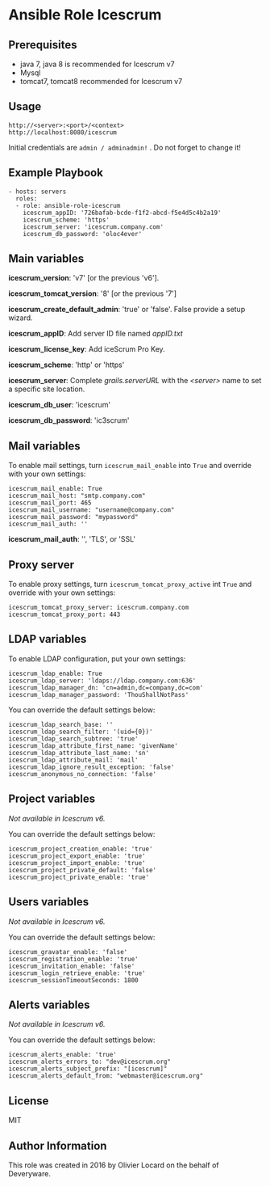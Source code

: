 # Ansible Role Icescrum

## Prerequisites

* java 7, java 8 is recommended for Icescrum v7
* Mysql
* tomcat7, tomcat8 recommended for Icescrum v7

## Usage

    http://<server>:<port>/<context>
    http://localhost:8080/icescrum

Initial credentials are `admin / adminadmin!` . Do not forget to change it!

## Example Playbook

    - hosts: servers
      roles:
      - role: ansible-role-icescrum
        icescrum_appID: '726bafab-bcde-f1f2-abcd-f5e4d5c4b2a19'
        icescrum_scheme: 'https'
        icescrum_server: 'icescrum.company.com'
        icescrum_db_password: 'oloc4ever'

## Main variables

**icescrum_version**: 'v7' [or the previous 'v6'].

**icescrum_tomcat_version**: '8' [or the previous '7']

**icescrum_create_default_admin**: 'true' or 'false'. False provide a setup wizard.

**icescrum_appID**: Add server ID file named _appID.txt_

**icescrum_license_key**: Add iceScrum Pro Key.

**icescrum_scheme**: 'http' or 'https'

**icescrum_server**: Complete _grails.serverURL_ with the _\<server\>_ name to set a specific site location.

**icescrum_db_user**: 'icescrum'

**icescrum_db_password**: 'ic3scrum'


## Mail variables

To enable mail settings, turn `icescrum_mail_enable` into `True` and override with your own settings:

    icescrum_mail_enable: True
    icescrum_mail_host: "smtp.company.com"
    icescrum_mail_port: 465
    icescrum_mail_username: "username@company.com"
    icescrum_mail_password: "mypassword"
    icescrum_mail_auth: ''

**icescrum_mail_auth**: '', 'TLS', or 'SSL'

## Proxy server

To enable proxy settings, turn `icescrum_tomcat_proxy_active` int `True` and override with your own settings:

    icescrum_tomcat_proxy_server: icescrum.company.com
    icescrum_tomcat_proxy_port: 443

## LDAP variables

To enable LDAP configuration, put your own settings:

    icescrum_ldap_enable: True
    icescrum_ldap_server: 'ldaps://ldap.company.com:636'
    icescrum_ldap_manager_dn: 'cn=admin,dc=company,dc=com'
    icescrum_ldap_manager_password: 'ThouShallNotPass'

You can override the default settings below:

    icescrum_ldap_search_base: ''
    icescrum_ldap_search_filter: '(uid={0})'
    icescrum_ldap_search_subtree: 'true'
    icescrum_ldap_attribute_first_name: 'givenName'
    icescrum_ldap_attribute_last_name: 'sn'
    icescrum_ldap_attribute_mail: 'mail'
    icescrum_ldap_ignore_result_exception: 'false'
    icescrum_anonymous_no_connection: 'false'

## Project variables

_Not available in Icescrum v6._

You can override the default settings below:

    icescrum_project_creation_enable: 'true'
    icescrum_project_export_enable: 'true'
    icescrum_project_import_enable: 'true'
    icescrum_project_private_default: 'false'
    icescrum_project_private_enable: 'true'

## Users variables

_Not available in Icescrum v6._

You can override the default settings below:

    icescrum_gravatar_enable: 'false'
    icescrum_registration_enable: 'true'
    icescrum_invitation_enable: 'false'
    icescrum_login_retrieve_enable: 'true'
    icescrum_sessionTimeoutSeconds: 1800

## Alerts variables

_Not available in Icescrum v6._

You can override the default settings below:

    icescrum_alerts_enable: 'true'
    icescrum_alerts_errors_to: "dev@icescrum.org"
    icescrum_alerts_subject_prefix: "[icescrum]"
    icescrum_alerts_default_from: "webmaster@icescrum.org"

## License

MIT

## Author Information

This role was created in 2016 by Olivier Locard on the behalf of Deveryware.

